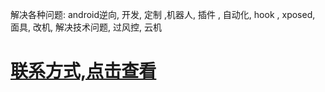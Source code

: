 解决各种问题:  android逆向, 开发, 定制 ,机器人, 插件 , 自动化, hook , xposed, 面具, 改机, 解决技术问题, 过风控, 云机

# [联系方式,点击查看](https://github.com/musi66/AndroidRobot)



